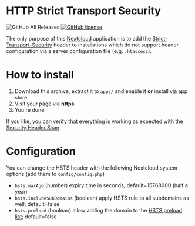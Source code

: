 # HTTP Strict Transport Security
![GitHub All Releases](https://img.shields.io/github/downloads/sualko/cloud_hsts/total.svg)
[![GitHub license](https://img.shields.io/github/license/sualko/cloud_piwik.svg)](https://github.com/sualko/cloud_piwik/blob/master/LICENSE)

The only purpose of this [Nextcloud] application is to add the
[Strict-Transport-Security] header to installations which do not support header
configuration via a server configuration file (e.g. `.htaccess`).

# How to install
1. Download this archive, extract it to `apps/` and enable it **or** install via
   app store
2. Visit your page via **https**
3. You're done

If you like, you can verify that everything is working as expected with the
[Security Header Scan].

# Configuration
You can change the HSTS header with the following Nextcloud system options (add
them to `config/config.php`)

- `hsts.maxAge` (number) expiry time in seconds; default=15768000 (half a year)
- `hsts.includeSubDomains` (boolean) apply HSTS rule to all subdomains as well; default=false
- `hsts.preload` (boolean) allow adding the domain to the [HSTS preload list]; default=false

[Nextcloud]: https://nextcloud.com
[Strict-Transport-Security]: https://developer.mozilla.org/en-US/docs/Web/HTTP/Headers/Strict-Transport-Security
[Security Header Scan]: https://securityheaders.com
[HSTS preload list]: https://hstspreload.org
